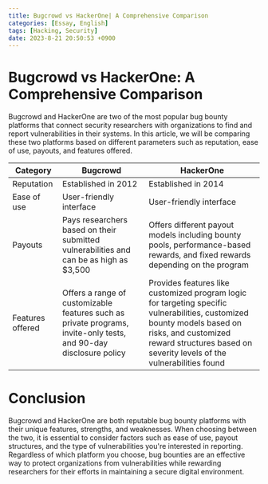 ```yaml
---
title: Bugcrowd vs HackerOne| A Comprehensive Comparison
categories: [Essay, English]
tags: [Hacking, Security]
date: 2023-8-21 20:50:53 +0900
---
```



 Bugcrowd vs HackerOne: A Comprehensive Comparison
=====================================

Bugcrowd and HackerOne are two of the most popular bug bounty platforms that connect security researchers with organizations to find and report vulnerabilities in their systems. In this article, we will be comparing these two platforms based on different parameters such as reputation, ease of use, payouts, and features offered.

| Category | Bugcrowd | HackerOne |
| --- | --- | --- |
| Reputation | Established in 2012 | Established in 2014 |
| Ease of use | User-friendly interface | User-friendly interface |
| Payouts | Pays researchers based on their submitted vulnerabilities and can be as high as $3,500 | Offers different payout models including bounty pools, performance-based rewards, and fixed rewards depending on the program |
| Features offered | Offers a range of customizable features such as private programs, invite-only tests, and 90-day disclosure policy | Provides features like customized program logic for targeting specific vulnerabilities, customized bounty models based on risks, and customized reward structures based on severity levels of the vulnerabilities found |

Conclusion
=======

Bugcrowd and HackerOne are both reputable bug bounty platforms with their unique features, strengths, and weaknesses. When choosing between the two, it is essential to consider factors such as ease of use, payout structures, and the type of vulnerabilities you're interested in reporting. Regardless of which platform you choose, bug bounties are an effective way to protect organizations from vulnerabilities while rewarding researchers for their efforts in maintaining a secure digital environment.